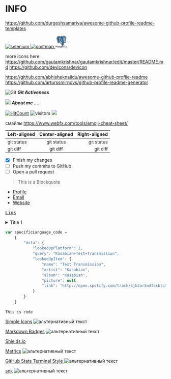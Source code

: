 # INFO
https://github.com/durgeshsamariya/awesome-github-profile-readme-templates

<a href="https://www.selenium.dev" target="_blank"> <img src="https://raw.githubusercontent.com/detain/svg-logos/780f25886640cef088af994181646db2f6b1a3f8/svg/selenium-logo.svg" alt="selenium" width="40" height="40"/> </a> 
<a href="https://postman.com" target="_blank"> <img src="https://www.vectorlogo.zone/logos/getpostman/getpostman-icon.svg" alt="postman" width="40" height="40"/> </a>
<a href="https://www.postgresql.org" target="_blank"> <img src="https://raw.githubusercontent.com/devicons/devicon/master/icons/postgresql/postgresql-original-wordmark.svg" alt="postgresql" width="40" height="40"/> </a>
 
 more icons here  https://github.com/gautamkrishnar/gautamkrishnar/edit/master/README.md
 https://github.com/devicons/devicon
 
 https://github.com/abhisheknaiidu/awesome-github-profile-readme
 https://github.com/arturssmirnovs/github-profile-readme-generator
 
<img src="https://media.giphy.com/media/W5eoZHPpUx9sapR0eu/giphy.gif" width="30px" alt="Git"/>&nbsp;<i><b>Git Activeness</b></i></p>



<img src="https://media.giphy.com/media/iY8CRBdQXODJSCERIr/giphy.gif" width="30px">&nbsp;***About me ....***


  [![HitCount](http://hits.dwyl.com/ekolodenets/ekolodenets.svg?style=flat)](http://hits.dwyl.com/ekolodenets/ekolodenets)
![visitors](https://visitor-badge.laobi.icu/badge?page_id=ekolodenets.ekolodenets)
<a href="#"><img src="https://img.shields.io/badge/Live%20in-Belarus-success" /></a>

смайлы https://www.webfx.com/tools/emoji-cheat-sheet/



| Left-aligned | Center-aligned | Right-aligned |
| :----------- | :------------: | ------------: |
| git status   |   git status   |    git status |
| git diff     |    git diff    |      git diff |

- [x] Finish my changes
- [ ] Push my commits to GitHub
- [ ] Open a pull request

> This is a Blockquote

- [Profile](https://github.com/rohit19060 "Rohit jain")
- [Email](mailto:rohitjain19060@gmail.com?subject=Hi "Hi!")
- [Website](https://kingtechnologies.in "Welcome")

[<kbd>Link</kbd>](https://github.com/rohit19060 "Rohit jain")

<details>
 <summary>Title 1</summary>
 <p>Content 1 Content 1 Content 1 Content 1 Content 1</p>
</details>

```javascript
var specificLanguage_code = 
    {
        "data": {
            "lookedUpPlatform": 1,
            "query": "Kasabian+Test+Transmission",
            "lookedUpItem": {
                "name": "Test Transmission",
                "artist": "Kasabian",
                "album": "Kasabian",
                "picture": null,
                "link": "http://open.spotify.com/track/5jhJur5n4fasblLSCOcrTp"
            }
        }
    }
```


`This is code`

[Simple Icons](https://github.com/simple-icons/simple-icons)
<img src="https://habrastorage.org/r/w1560/getpro/habr/upload_files/478/287/d59/478287d5922b73775dd1c2afde91a989.png" alt="альтернативный текст">

[Markdown Badges](https://github.com/Ileriayo/markdown-badges)
<img src="https://habrastorage.org/r/w1560/getpro/habr/upload_files/740/7ce/1b8/7407ce1b85d2892568e52e34e6050049.png" alt="альтернативный текст">

[Shields.io](https://github.com/badges/shields)

[Metrics](https://github.com/lowlighter/metrics)
<img src="https://habrastorage.org/r/w1560/getpro/habr/upload_files/cc6/39d/8eb/cc639d8ebc43596cd02fb6e639c4ed50.png" alt="альтернативный текст">

[GitHub Stats Terminal Style ](https://github.com/yogeshwaran01/github-stats-terminal-style)
<img src="https://habrastorage.org/getpro/habr/upload_files/550/054/138/550054138309bfa0699e06bc6ba4a85e.gif" alt="альтернативный текст">

[snk](https://github.com/Platane/snk)
<img src="https://habrastorage.org/getpro/habr/upload_files/5ff/bcb/03a/5ffbcb03abb1ccfaa54a6c2055e0fe58.gif" alt="альтернативный текст">

